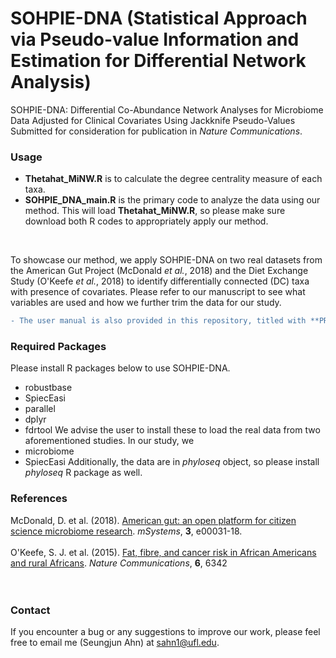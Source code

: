 # SOHPIE-DNA (Statistical Approach via Pseudo-value Information and Estimation for Differential Network Analysis)

SOHPIE-DNA: Differential Co-Abundance Network Analyses for Microbiome Data Adjusted for Clinical Covariates Using Jackknife Pseudo-Values <br />
Submitted for consideration for publication in *Nature Communications*.
</br>


### Usage
* **Thetahat_MiNW.R** is to calculate the degree centrality measure of each taxa. 
* **SOHPIE_DNA_main.R** is the primary code to analyze the data using our method. This will load **Thetahat_MiNW.R**, so please make sure download both R codes to appropriately apply our method. 
</br>

To showcase our method, we apply SOHPIE-DNA on two real datasets from the American Gut Project (McDonald *et al.*, 2018) and the Diet Exchange Study (O'Keefe *et al.*, 2018) to identify differentially connected (DC) taxa with presence of covariates. Please refer to our manuscript to see what variables are used and how we further trim the data for our study.  

```diff
- The user manual is also provided in this repository, titled with **PRANA_UserManual.pdf**. Please download for more details.
```

### Required Packages
Please install R packages below to use SOHPIE-DNA.
* robustbase
* SpiecEasi
* parallel
* dplyr
* fdrtool
We advise the user to install these to load the real data from two aforementioned studies. In our study, we 
* microbiome
* SpiecEasi
Additionally, the data are in *phyloseq* object, so please install *phyloseq* R package as well.

### References
McDonald, D. et al. (2018). [American gut: an open platform for citizen science microbiome research](https://pubmed.ncbi.nlm.nih.gov/29795809/). *mSystems*, **3**, e00031-18. </br></br>
O'Keefe, S. J. et al. (2015). [Fat, fibre, and cancer risk in African Americans and rural Africans](https://pubmed.ncbi.nlm.nih.gov/25919227/). *Nature Communications*, **6**, 6342 </br></br>
</br>


### Contact
If you encounter a bug or any suggestions to improve our work, please feel free to email me (Seungjun Ahn) at sahn1@ufl.edu.

